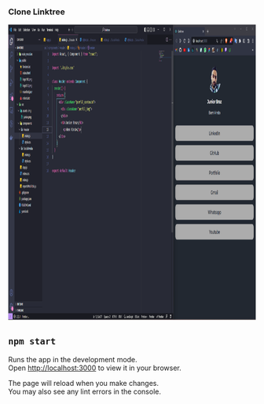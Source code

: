 
### Clone Linktree

<img align="center" height="600" width="800" src="./img/tela.png">

## `npm start`

Runs the app in the development mode.\
Open [http://localhost:3000](http://localhost:3000) to view it in your browser.

The page will reload when you make changes.\
You may also see any lint errors in the console.